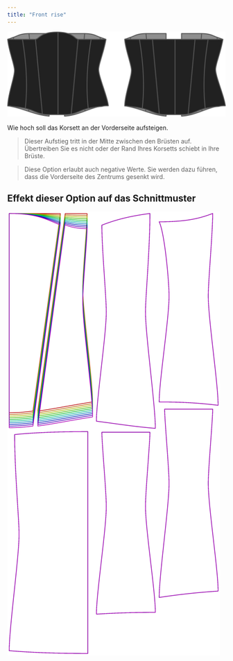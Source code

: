 ```yaml
---
title: "Front rise"
---
```


![Die Front-Up-Option auf Cathrin](./frontrise.svg)

Wie hoch soll das Korsett an der Vorderseite aufsteigen.

> Dieser Aufstieg tritt in der Mitte zwischen den Brüsten auf. Übertreiben Sie es nicht oder der Rand Ihres Korsetts schiebt in Ihre Brüste.

> Diese Option erlaubt auch negative Werte. Sie werden dazu führen, dass die Vorderseite des Zentrums gesenkt wird.

## Effekt dieser Option auf das Schnittmuster

![Dieses Bild zeigt den Effekt dieser Option, indem es mehrere Varianten überlagert, die einen anderen Wert für diese Option haben](cathrin_frontrise_sample.svg "Effekt dieser Option auf das Schnittmuster")

